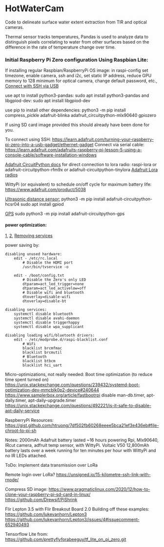 # HotWaterCam
Code to delineate surface water extent extraction from TIR and optical cameras.

Thermal sensor tracks temperatures, Pandas is used to analyze data to distinguish pixels correlating to water from other surfaces based on the difference in the rate of temperature change over time.


### Initial Raspberry Pi Zero configuration Using Raspbian Lite:
If installing regular Raspbian/RaspberryPi OS image:
in raspi-config set timezone, enable camera, ssh and i2c, set static IP address, reduce GPU memory to 128 minimum for optical camera, change default password, etc.,
[Connect with SSH via USB](https://artivis.github.io/post/2020/pi-zero/)

use apt to install python3-pandas: sudo apt install python3-pandas
and libgpiod-dev: sudo apt install libgpiod-dev

use pip to install other dependencies: python3 -m pip install compress_pickle adafruit-blinka adafruit_circuitpython-mlx90640 gpiozero

If using SD card image provided this should already have been done for you.

To connect using SSH: https://learn.adafruit.com/turning-your-raspberry-pi-zero-into-a-usb-gadget/ethernet-gadget
Connect via serial cable: https://learn.adafruit.com/adafruits-raspberry-pi-lesson-5-using-a-console-cable/software-installation-windows


[Adafruit CircuitPython docs](https://learn.adafruit.com/circuitpython-on-raspberrypi-linux/installing-circuitpython-on-raspberry-pi)
for direct connection to lora radio:
raspi-lora or adafruit-circuitpython-rfm9x or adafruit-circuitpython-tinylora
[Adafruit Lora radios](https://learn.adafruit.com/adafruit-rfm69hcw-and-rfm96-rfm95-rfm98-lora-packet-padio-breakouts/using-the-rfm69-radio)

WittyPi (or equivalent) to schedule on/off cycle for maximum battery life:
https://www.adafruit.com/product/5038

[Ultrasonic distance sensor:](https://www.adafruit.com/product/4007)
python3 -m pip install adafruit-circuitpython-hcsr04
sudo apt install gpiod

[GPS](https://www.adafruit.com/product/4415)
sudo python3 -m pip install adafruit-circuitpython-gps


#### power optimization:
[1](https://blues.io/blog/tips-tricks-optimizing-raspberry-pi-power/),
[2](https://raspberry-projects.com/pi/pi-hardware/raspberry-pi-zero/minimising-power-consumption),
[Removing services](https://plone.lucidsolutions.co.nz/hardware/raspberry-pi/3/disable-unwanted-raspbian-services)

power saving by:

    disabling unused hardware:
        edit - /etc/rc.local
            # Disable the HDMI port
            /usr/bin/tvservice -o

        edit - /boot/config.txt
            # Disable the Zero's only LED
            dtparam=act_led_trigger=none
            dtparam=act_led_activelow=off
            # Disable wifi and bluetooth
            dtoverlay=disable-wifi
            dtoverlay=disable-bt

    disabling services:
        systemctl disable bluetooth
        systemctl disable avahi-daemon
        systemctl disable triggerhappy
        systemctl disable wpa_supplicant

    disabling loading wifi/bluetooth drivers:
        edit - /etc/modprobe.d/raspi-blacklist.conf
            # WiFi
            blacklist brcmfmac
            blacklist brcmutil
            # Bluetooth
            blacklist btbcm
            blacklist hci_uart

Micro-optimizations, not really needed:
Boot time optimization (to reduce time spent turned on)
https://unix.stackexchange.com/questions/239432/systemd-boot-optimization-dev-mmcblk0p2-device#240644
https://www.samplerbox.org/article/fastbootrpi
disable man-db.timer, apt-daily.timer, apt-daily-upgrade.timer
https://unix.stackexchange.com/questions/492221/is-it-safe-to-disable-apt-daily-service


RaspberryPi Resources:
https://gist.github.com/htruong/7df502fb60268eeee5bca21ef3e436eb#file-chroot-to-pi-sh

Notes:
2000mAh Adafruit battery lasted ~16 hours powering Rpi, Mlx90640, IRcut camera, adfruit temp sensor, with WittyPi.
Voltaic V50 12,800mAh battery lasts over a week running for ten minutes per hour with WittyPi and no IR LEDs attached.

ToDo:
Implement data transmission over LoRa

Remote login over LoRa?
https://unsigned.io/15-kilometre-ssh-link-with-rnode/

Compress SD image:
https://www.pragmaticlinux.com/2020/12/how-to-clone-your-raspberry-pi-sd-card-in-linux/
https://github.com/Drewsif/PiShrink

Flir Lepton 3.5 with Flir Breakout Board 2.0
Building off these examples:
https://github.com/lukevanhorn/Lepton3
https://github.com/lukevanhorn/Lepton3/issues/4#issuecomment-652940493

Tensorflow Lite from:
https://github.com/prettyflyforabeeguy/tf_lite_on_pi_zero.git
